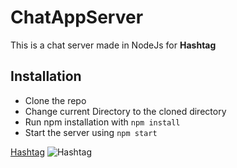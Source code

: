 ChatAppServer
=============

This is a chat server made in NodeJs for **Hashtag**

Installation
------------

+ Clone the repo
+ Change current Directory to the cloned directory
+ Run npm installation with `npm install`
+ Start the server using `npm start`

[Hashtag](http://hashtag2.gearhostpreview.com "Hashtag Homepage")
![Hashtag][logo]

[logo]: http://hashtag2.gearhostpreview.com/Images/icon.png
